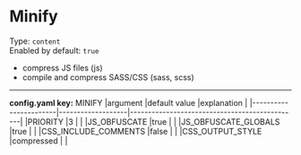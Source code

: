 # Minify

Type: `content`  
Enabled by default: `true`

- compress JS files (js)
- compile and compress SASS/CSS (sass, scss)


---
**config.yaml key:** MINIFY
|argument				|default value		|explanation									|
|-----------------------|-------------------|-----------------------------------------------|
|PRIORITY				|3					|												|
|JS_OBFUSCATE			|true				|												|
|JS_OBFUSCATE_GLOBALS	|true				|												|
|CSS_INCLUDE_COMMENTS	|false				|												|
|CSS_OUTPUT_STYLE		|compressed			|												|
